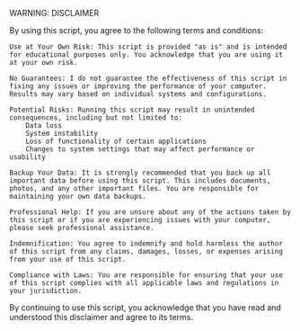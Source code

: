WARNING: DISCLAIMER

By using this script, you agree to the following terms and conditions:

    Use at Your Own Risk: This script is provided "as is" and is intended for educational purposes only. You acknowledge that you are using it at your own risk.

    No Guarantees: I do not guarantee the effectiveness of this script in fixing any issues or improving the performance of your computer. Results may vary based on individual systems and configurations.

    Potential Risks: Running this script may result in unintended consequences, including but not limited to:
        Data loss
        System instability
        Loss of functionality of certain applications
        Changes to system settings that may affect performance or usability

    Backup Your Data: It is strongly recommended that you back up all important data before using this script. This includes documents, photos, and any other important files. You are responsible for maintaining your own data backups.

    Professional Help: If you are unsure about any of the actions taken by this script or if you are experiencing issues with your computer, please seek professional assistance.

    Indemnification: You agree to indemnify and hold harmless the author of this script from any claims, damages, losses, or expenses arising from your use of this script.

    Compliance with Laws: You are responsible for ensuring that your use of this script complies with all applicable laws and regulations in your jurisdiction.

By continuing to use this script, you acknowledge that you have read and understood this disclaimer and agree to its terms.
